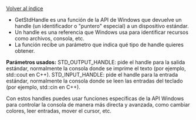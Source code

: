 [Volver al índice](../../../README.md)

- GetStdHandle es una función de la API de Windows que devuelve un handle (un identificador o "puntero" especial) a un dispositivo estándar.
- Un handle es una referencia que Windows usa para identificar recursos como archivos, consola, etc.
- La función recibe un parámetro que indica qué tipo de handle quieres obtener.

**Parámetros usados:**
STD_OUTPUT_HANDLE: pide el handle para la salida estándar, normalmente la consola donde se imprime el texto (por ejemplo, std::cout en C++).
STD_INPUT_HANDLE: pide el handle para la entrada estándar, normalmente la consola donde se leen las entradas del teclado (por ejemplo, std::cin en C++).

Con estos handles puedes usar funciones específicas de la API Windows para controlar la consola de manera más directa y avanzada, como cambiar colores, leer entradas, mover el cursor, etc.